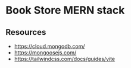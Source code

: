 # Book Store MERN stack

## Resources

- https://cloud.mongodb.com/
- https://mongoosejs.com/
- https://tailwindcss.com/docs/guides/vite